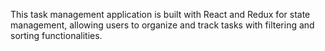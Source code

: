This task management application is built with React and Redux for state management, allowing users to organize and track tasks with filtering and sorting functionalities.
